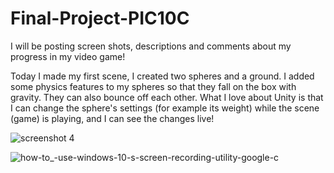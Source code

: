 # Final-Project-PIC10C

I will be posting screen shots, descriptions and comments about my progress in my video game!


Today I made my first scene, I created two spheres and a ground.
I added some physics features to my spheres so that they fall on the box with gravity.
They can also bounce off each other.
What I love about Unity is that I can change the sphere's settings (for example its weight) while the scene (game) is playing, and I can see the changes live!

![screenshot 4](https://user-images.githubusercontent.com/38050222/39645212-5da43972-4f8c-11e8-9e9f-4e6136e04d48.png)


![how-to_-use-windows-10-s-screen-recording-utility-google-c](https://user-images.githubusercontent.com/38050222/39646498-7b2966c6-4f90-11e8-9f69-521655fd1795.gif)
